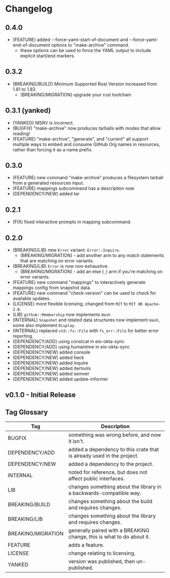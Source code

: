 # Changelog

## 0.4.0

- (FEATURE) added --force-yaml-start-of-document and --force-yaml-end-of-document options to "make-archive" command.
  - these options can be used to force the YAML output to include explicit start/end markers.

## 0.3.2

- (BREAKING/BUILD) Minimum Supported Rust Version increased from 1.81 to 1.83
  - (BREAKING/MIGRATION) upgrade your rust toolchain

## 0.3.1 (yanked)

- (YANKED) MSRV is incorrect.
- (BUGFIX) "make-archive" now produces tarballs with modes that allow reading!
- (FEATURE) "make-archive", "generate", and "current" all support multiple ways to embed and consume GitHub Org names in resources, rather than forcing it as a name prefix.

## 0.3.0

- (FEATURE) new command "make-archive" produces a filesystem tarball from a generated resources input.
- (FEATURE) mappings subcommand has a description now
- (DEPENDENCY/NEW) added tar

## 0.2.1

- (FIX) fixed interactive prompts in mapping subcommand.

## 0.2.0

- (BREAKING/LIB) new `Error` variant: `Error::Inquire`.
  - (BREAKING/MIGRATION) - add another arm to any match statements that are matching on error variants.
- (BREAKING/LIB) `Error` is now non-exhaustive.
  - (BREAKING/MIGRATION) - add an else (`_`) arm if you're matching on error variants.
- (FEATURE) new command "mappings" to interactively generate mappings config from snapshot data.
- (FEATURE) new command "check-version" can be used to check for available updates.
- (LICENSE) more flexible licensing, changed from `MIT` to `MIT OR Apache-2.0`.
- (LIB) `github::Membership` now implements `Hash`
- (INTERNAL) `Snapshot` and related data structures now implement `Hash`, some also implement `Display`.
- (INTERNAL) replaced `std::fs::File` with `fs_err::File` for better error reporting.
- (DEPENDENCY/ADD) using constcat in eio-okta-sync
- (DEPENDENCY/ADD) using humantime in eio-okta-sync
- (DEPENDENCY/NEW) added console
- (DEPENDENCY/NEW) added heck
- (DEPENDENCY/NEW) added inquire
- (DEPENDENCY/NEW) added itertools
- (DEPENDENCY/NEW) added semver
- (DEPENDENCY/NEW) added update-informer

## v0.1.0 - Initial Release

## Tag Glossary

| Tag                | Description
|--------------------|------------
| BUGFIX             | something was wrong before, and now it isn't.
| DEPENDENCY/ADD     | added a dependency to this crate that is already used in the project.
| DEPENDENCY/NEW     | added a dependency to the project.
| INTERNAL           | noted for reference, but does not affect public interfaces.
| LIB                | changes something about the library in a backwards-compatible way.
| BREAKING/BUILD     | changes something about the build and requires changes.
| BREAKING/LIB       | changes something about the library and requires changes.
| BREAKING/MIGRATION | generally paired with a BREAKING change, this is what to do about it.
| FEATURE            | adds a feature.
| LICENSE            | change relating to licensing.
| YANKED             | version was published, then un-published.
